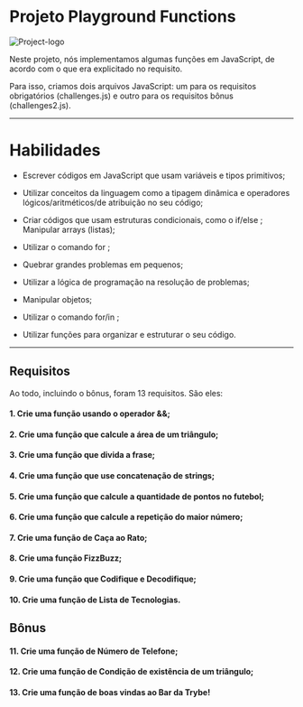 # Projeto Playground Functions

<img src="../../images/PLAYGTOUND_FUNCTIONS.png" alt="Project-logo">

Neste projeto, nós implementamos algumas funções em JavaScript, de acordo com o que era explicitado no requisito.

Para isso, criamos dois arquivos JavaScript: um para os requisitos obrigatórios (challenges.js) e outro para os requisitos bônus (challenges2.js).

---

# Habilidades

- Escrever códigos em JavaScript que usam variáveis e tipos primitivos;

- Utilizar conceitos da linguagem como a tipagem dinâmica e operadores lógicos/aritméticos/de atribuição no seu código;

- Criar códigos que usam estruturas condicionais, como o if/else ;
Manipular arrays (listas);

- Utilizar o comando for ;

- Quebrar grandes problemas em pequenos;

- Utilizar a lógica de programação na resolução de problemas;

- Manipular objetos;

- Utilizar o comando for/in ;

- Utilizar funções para organizar e estruturar o seu código.

---

## Requisitos

Ao todo, incluindo o bônus, foram 13 requisitos. São eles:

#### 1. Crie uma função usando o operador &&;

#### 2. Crie uma função que calcule a área de um triângulo;

#### 3. Crie uma função que divida a frase;

#### 4. Crie uma função que use concatenação de strings;

#### 5. Crie uma função que calcule a quantidade de pontos no futebol;

#### 6. Crie uma função que calcule a repetição do maior número;

#### 7. Crie uma função de Caça ao Rato;

#### 8. Crie uma função FizzBuzz;

#### 9. Crie uma função que Codifique e Decodifique;

#### 10. Crie uma função de Lista de Tecnologias.

## Bônus

#### 11. Crie uma função de Número de Telefone;

#### 12. Crie uma função de Condição de existência de um triângulo;

#### 13. Crie uma função de boas vindas ao Bar da Trybe!
